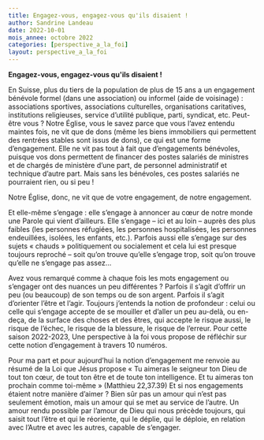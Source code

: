 ```yaml
---
title: Engagez-vous, engagez-vous qu'ils disaient !
author: Sandrine Landeau
date: 2022-10-01
mois_annee: octobre 2022
categories: [perspective_a_la_foi]
layout: perspective_a_la_foi
---
```


**Engagez-vous, engagez-vous qu'ils disaient !**

En Suisse, plus du tiers de la population de plus de 15 ans a un engagement bénévole formel (dans une association) ou informel (aide de voisinage) : 
associations sportives, associations culturelles, organisations caritatives, institutions religieuses, service d’utilité publique, parti, syndicat, etc.
Peut-être vous ? Notre Église, vous le savez parce que vous l’avez entendu maintes fois, ne vit que de dons (même les biens immobiliers qui permettent des
rentrées stables sont issus de dons), ce qui est une forme d’engagement. Elle ne vit pas tout à fait que d’engagements bénévoles, puisque vos dons permettent
de financer des postes salariés de ministres et de chargés de ministère d’une part, de personnel administratif et technique d’autre part. 
Mais sans les bénévoles, ces postes salariés ne pourraient rien, ou si peu !

Notre Église, donc, ne vit que de votre engagement, de notre engagement. 

Et elle-même s’engage : elle s’engage à annoncer au cœur de notre monde une Parole qui vient d’ailleurs. Elle s’engage – ici et au loin – auprès des plus faibles
(les personnes réfugiées, les personnes hospitalisées, les personnes endeuillées, isolées, les enfants, etc.). Parfois aussi elle s’engage sur des sujets
« chauds » politiquement ou socialement et cela lui est presque toujours reproché – soit qu’on trouve qu’elle s’engage trop, soit qu’on trouve qu’elle ne 
s’engage pas assez…

Avez vous remarqué comme à chaque fois les mots engagement ou s’engager ont des nuances un peu différentes ? Parfois il s’agit d’offrir un peu (ou beaucoup)
de son temps ou de son argent. Parfois il s’agit d’orienter l’être et l’agir. Toujours j’entends la notion de profondeur : celui ou celle qui s’engage accepte
de se mouiller et d’aller un peu au-delà, ou en-deça, de la surface des choses et des êtres, qui accepte le risque aussi, le risque de l’échec, le risque de la
blessure, le risque de l’erreur. Pour cette saison 2022-2023, Une perspective à la foi vous propose de réfléchir sur cette notion d’engagement à travers 10 numéros. 

Pour ma part et pour aujourd’hui la notion d’engagement me renvoie au résumé de la Loi que Jésus propose « Tu aimeras le seigneur ton Dieu de tout ton cœur, 
de tout ton être et de toute ton intelligence. Et tu aimeras ton prochain comme toi-même » (Matthieu 22,37.39) Et si nos engagements étaient notre manière d’aimer ? 
Bien sûr pas un amour qui n’est pas seulement émotion, mais un amour qui se met au service de l’autre. Un amour rendu possible par l’amour de Dieu qui nous précède
toujours, qui saisit tout l’être et qui le réoriente, qui le déplie, qui le déploie, en relation avec l’Autre et avec les autres, capable de s’engager.
